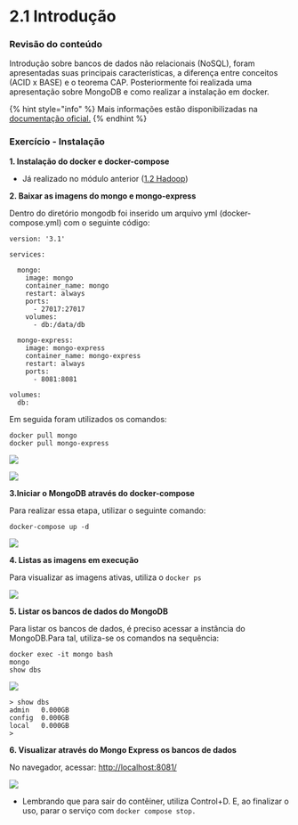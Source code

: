 # 2.1 Introdução

### Revisão do conteúdo

Introdução sobre bancos de dados não relacionais (NoSQL), foram apresentadas suas principais características, a diferença entre conceitos (ACID x BASE) e o teorema CAP. Posteriormente foi realizada uma apresentação sobre MongoDB e como realizar a instalação em docker.

{% hint style="info" %}
&#x20;Mais informações estão disponibilizadas na [documentação oficial.](https://docs.mongodb.com)
{% endhint %}

### Exercício - Instalação

**1. Instalação do docker e docker-compose**

* Já realizado no módulo anterior ([1.2 Hadoop](../1-big-data-foundations/1.2-hadoop.md))

**2. Baixar as imagens do mongo e mongo-express**

Dentro do diretório mongodb foi inserido um arquivo yml (docker-compose.yml) com o seguinte código:

```
version: '3.1'

services:

  mongo:
    image: mongo
    container_name: mongo
    restart: always
    ports:
      - 27017:27017
    volumes:
      - db:/data/db

  mongo-express:
    image: mongo-express
    container_name: mongo-express
    restart: always
    ports:
      - 8081:8081

volumes:
  db:   
```

Em seguida foram utilizados os comandos:

`docker pull mongo`\
`docker pull mongo-express`

![](../.gitbook/assets/m2\_aula1\_00.png)

![](../.gitbook/assets/m2\_aula1\_01.png)

**3.Iniciar o MongoDB através do docker-compose**

Para realizar essa etapa, utilizar o seguinte comando:

`docker-compose up -d`

![](../.gitbook/assets/m2\_aula1\_02.png)

**4. Listas as imagens em execução**

Para visualizar as imagens ativas, utiliza o `docker ps`

![](../.gitbook/assets/m2\_aula1\_03.png)

**5. Listar os bancos de dados do MongoDB**

Para listar os bancos de dados, é preciso acessar a instância do MongoDB.Para tal, utiliza-se os comandos na sequência:

`docker exec -it mongo bash`\
`mongo`\
`show dbs`

![](../.gitbook/assets/m2\_aula1\_05.png)

```
> show dbs
admin   0.000GB
config  0.000GB
local   0.000GB
>
```

**6. Visualizar através do Mongo Express os bancos de dados**

No navegador, acessar: [http://localhost:8081/](http://localhost:8081)

![](../.gitbook/assets/m2\_aula1\_06.png)

* Lembrando que para sair do contêiner, utiliza Control+D. E, ao finalizar o uso, parar o serviço com `docker compose stop.`
